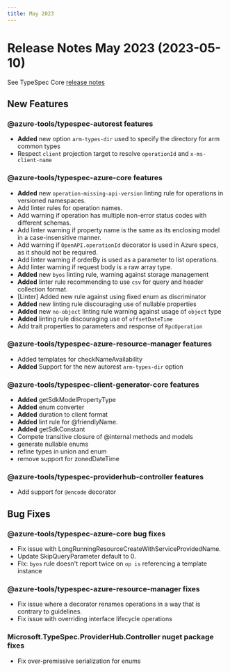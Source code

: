```yaml
---
title: May 2023
---
```


# Release Notes May 2023 (2023-05-10)

See TypeSpec Core [release notes](https://microsoft.github.io/typespec/release-notes/release-2023-05-10)

## New Features

### @azure-tools/typespec-autorest features

- **Added** new option `arm-types-dir` used to specify the directory for arm common types
- Respect `client` projection target to resolve `operationId` and `x-ms-client-name`

### @azure-tools/typespec-azure-core features

- **Added** new `operation-missing-api-version` linting rule for operations in versioned namespaces.
- Add linter rules for operation names.
- Add warning if operation has multiple non-error status codes with different schemas.
- Add linter warning if property name is the same as its enclosing model in a case-insensitive manner.
- Add warning if `OpenAPI.operationId` decorator is used in Azure specs, as it should not be required.
- Add linter warning if orderBy is used as a parameter to list operations.
- Add linter warning if request body is a raw array type.
- **Added** new `byos` linting rule, warning against storage management
- **Added** linter rule recommending to use `csv` for query and header collection format.
- [Linter] Added new rule against using fixed enum as discriminator
- **Added** new linting rule discouraging use of nullable properties
- **Added** new `no-object` linting rule warning against usage of `object` type
- **Added** linting rule discouraging use of `offsetDateTime`
- Add trait properties to parameters and response of `RpcOperation`

### @azure-tools/typespec-azure-resource-manager features

- Added templates for checkNameAvailability
- **Added** Support for the new autorest `arm-types-dir` option

### @azure-tools/typespec-client-generator-core features

- **Added** getSdkModelPropertyType
- **Added** enum converter
- **Added** duration to client format
- **Added** lint rule for @friendlyName.
- **Added** getSdkConstant
- Compete transitive closure of @internal methods and models
- generate nullable enums
- refine types in union and enum
- remove support for zonedDateTime

### @azure-tools/typespec-providerhub-controller features

- Add support for `@encode` decorator

## Bug Fixes

### @azure-tools/typespec-azure-core bug fixes

- Fix issue with LongRunningResourceCreateWithServiceProvidedName.
- Update SkipQueryParameter default to 0.
- FIx: `byos` rule doesn't report twice on `op is` referencing a template instance

### @azure-tools/typespec-azure-resource-manager fixes

- Fix issue where a decorator renames operations in a way that is contrary to guidelines.
- Fix issue with overriding interface lifecycle operations

### Microsoft.TypeSpec.ProviderHub.Controller nuget package fixes

- Fix over-premissive serialization for enums

